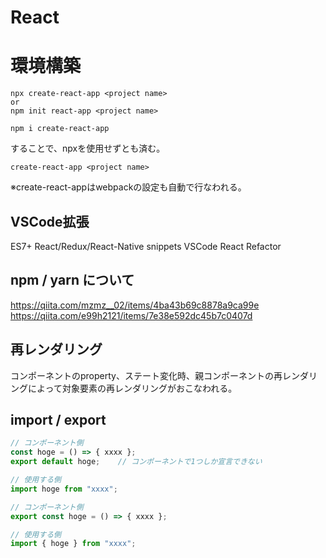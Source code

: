 # React

# 環境構築
```
npx create-react-app <project name>
or
npm init react-app <project name>
```
```
npm i create-react-app
```
することで、npxを使用せずとも済む。
```
create-react-app <project name>
```
※create-react-appはwebpackの設定も自動で行なわれる。    


## VSCode拡張
ES7+ React/Redux/React-Native snippets
VSCode React Refactor


## npm / yarn について  
https://qiita.com/mzmz__02/items/4ba43b69c8878a9ca99e  
https://qiita.com/e99h2121/items/7e38e592dc45b7c0407d  



## 再レンダリング
コンポーネントのproperty、ステート変化時、親コンポーネントの再レンダリングによって対象要素の再レンダリングがおこなわれる。

## import / export

```js
// コンポーネント側
const hoge = () => { xxxx };
export default hoge;    // コンポーネントで1つしか宣言できない

// 使用する側
import hoge from "xxxx";
```
```js
// コンポーネント側
export const hoge = () => { xxxx };

// 使用する側
import { hoge } from "xxxx";
```



